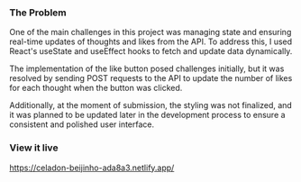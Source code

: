 ### The Problem

One of the main challenges in this project was managing state and ensuring real-time updates of thoughts and likes from the API. To address this, I used React's useState and useEffect hooks to fetch and update data dynamically.

The implementation of the like button posed challenges initially, but it was resolved by sending POST requests to the API to update the number of likes for each thought when the button was clicked.

Additionally, at the moment of submission, the styling was not finalized, and it was planned to be updated later in the development process to ensure a consistent and polished user interface.

### View it live

https://celadon-beijinho-ada8a3.netlify.app/ 


